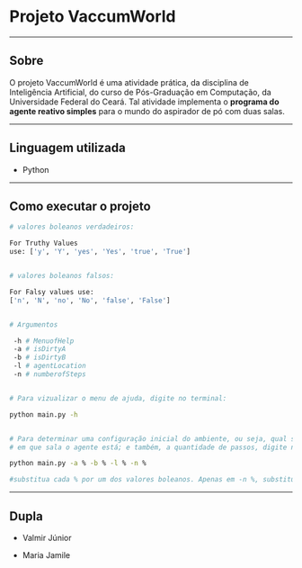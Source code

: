 # Projeto VaccumWorld

---

## Sobre

 O projeto VaccumWorld é uma atividade prática, da disciplina de Inteligência Artificial, do curso de Pós-Graduação em Computação, da Universidade Federal do Ceará. Tal atividade implementa o **programa do agente reativo simples** para o mundo do aspirador de pó com duas salas. 

---

## Linguagem utilizada 

- Python

---

## Como executar o projeto


```bash
# valores boleanos verdadeiros: 

For Truthy Values
use: ['y', 'Y', 'yes', 'Yes', 'true', 'True'] 


# valores boleanos falsos:

For Falsy values use:
['n', 'N', 'no', 'No', 'false', 'False']


# Argumentos

 -h # MenuofHelp
 -a # isDirtyA
 -b # isDirtyB
 -l # agentLocation
 -n # numberofSteps


# Para vizualizar o menu de ajuda, digite no terminal:

python main.py -h


# Para determinar uma configuração inicial do ambiente, ou seja, qual sala está suja; 
# em que sala o agente está; e também, a quantidade de passos, digite no terminal:

python main.py -a % -b % -l % -n % 

#substitua cada % por um dos valores boleanos. Apenas em -n %, substitua % por um número inteiro.

```

---
## Dupla

- Valmir Júnior

- Maria Jamile


